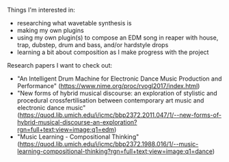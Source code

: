 Things I'm interested in:
- researching what wavetable synthesis is
- making my own plugins
- using my own plugin(s) to compose an EDM song in reaper with house, trap, dubstep, drum and bass, and/or hardstyle drops
- learning a bit about composition as I make progress with the project

Research papers I want to check out:
- "An Intelligent Drum Machine for Electronic Dance Music Production and Performance" (https://www.nime.org/proc/rvogl2017/index.html)
- "New forms of hybrid musical discourse: an exploration of stylistic and procedural crossfertilisation between contemporary art music and electronic dance music" (https://quod.lib.umich.edu/i/icmc/bbp2372.2011.047/1/--new-forms-of-hybrid-musical-discourse-an-exploration?rgn=full+text;view=image;q1=edm)
- "Music Learning - Compositional Thinking" (https://quod.lib.umich.edu/i/icmc/bbp2372.1988.016/1/--music-learning-compositional-thinking?rgn=full+text;view=image;q1=dance)